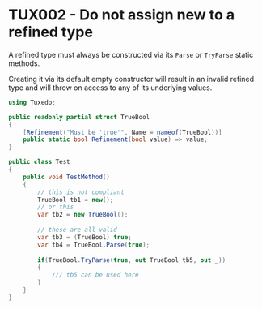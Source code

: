 # TUX002 - Do not assign new to a refined type

A refined type must always be constructed via its `Parse` or `TryParse`
static methods.

Creating it via its default empty constructor will result in an invalid refined
type and will throw on access to any of its underlying values.

```csharp
using Tuxedo;

public readonly partial struct TrueBool
{
    [Refinement("Must be 'true'", Name = nameof(TrueBool))]
    public static bool Refinement(bool value) => value;
}

public class Test
{
    public void TestMethod()
    {
        // this is not compliant
        TrueBool tb1 = new();
        // or this
        var tb2 = new TrueBool();
        
        // these are all valid
        var tb3 = (TrueBool) true;
        var tb4 = TrueBool.Parse(true);
        
        if(TrueBool.TryParse(true, out TrueBool tb5, out _))
        {
            /// tb5 can be used here
        }        
    }
}
```
